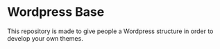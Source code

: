# Wordpress Base

This repository is made to give people a Wordpress structure in order to develop your own themes.
